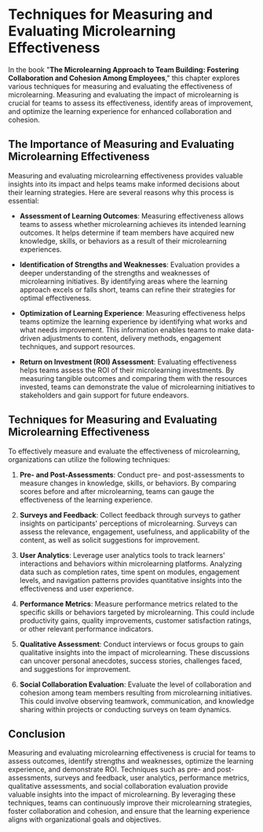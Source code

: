 Techniques for Measuring and Evaluating Microlearning Effectiveness
============================================================================

In the book "**The Microlearning Approach to Team Building: Fostering Collaboration and Cohesion Among Employees**," this chapter explores various techniques for measuring and evaluating the effectiveness of microlearning. Measuring and evaluating the impact of microlearning is crucial for teams to assess its effectiveness, identify areas of improvement, and optimize the learning experience for enhanced collaboration and cohesion.

The Importance of Measuring and Evaluating Microlearning Effectiveness
----------------------------------------------------------------------

Measuring and evaluating microlearning effectiveness provides valuable insights into its impact and helps teams make informed decisions about their learning strategies. Here are several reasons why this process is essential:

* **Assessment of Learning Outcomes**: Measuring effectiveness allows teams to assess whether microlearning achieves its intended learning outcomes. It helps determine if team members have acquired new knowledge, skills, or behaviors as a result of their microlearning experiences.

* **Identification of Strengths and Weaknesses**: Evaluation provides a deeper understanding of the strengths and weaknesses of microlearning initiatives. By identifying areas where the learning approach excels or falls short, teams can refine their strategies for optimal effectiveness.

* **Optimization of Learning Experience**: Measuring effectiveness helps teams optimize the learning experience by identifying what works and what needs improvement. This information enables teams to make data-driven adjustments to content, delivery methods, engagement techniques, and support resources.

* **Return on Investment (ROI) Assessment**: Evaluating effectiveness helps teams assess the ROI of their microlearning investments. By measuring tangible outcomes and comparing them with the resources invested, teams can demonstrate the value of microlearning initiatives to stakeholders and gain support for future endeavors.

Techniques for Measuring and Evaluating Microlearning Effectiveness
-------------------------------------------------------------------

To effectively measure and evaluate the effectiveness of microlearning, organizations can utilize the following techniques:

1. **Pre- and Post-Assessments**: Conduct pre- and post-assessments to measure changes in knowledge, skills, or behaviors. By comparing scores before and after microlearning, teams can gauge the effectiveness of the learning experience.

2. **Surveys and Feedback**: Collect feedback through surveys to gather insights on participants' perceptions of microlearning. Surveys can assess the relevance, engagement, usefulness, and applicability of the content, as well as solicit suggestions for improvement.

3. **User Analytics**: Leverage user analytics tools to track learners' interactions and behaviors within microlearning platforms. Analyzing data such as completion rates, time spent on modules, engagement levels, and navigation patterns provides quantitative insights into the effectiveness and user experience.

4. **Performance Metrics**: Measure performance metrics related to the specific skills or behaviors targeted by microlearning. This could include productivity gains, quality improvements, customer satisfaction ratings, or other relevant performance indicators.

5. **Qualitative Assessment**: Conduct interviews or focus groups to gain qualitative insights into the impact of microlearning. These discussions can uncover personal anecdotes, success stories, challenges faced, and suggestions for improvement.

6. **Social Collaboration Evaluation**: Evaluate the level of collaboration and cohesion among team members resulting from microlearning initiatives. This could involve observing teamwork, communication, and knowledge sharing within projects or conducting surveys on team dynamics.

Conclusion
----------

Measuring and evaluating microlearning effectiveness is crucial for teams to assess outcomes, identify strengths and weaknesses, optimize the learning experience, and demonstrate ROI. Techniques such as pre- and post-assessments, surveys and feedback, user analytics, performance metrics, qualitative assessments, and social collaboration evaluation provide valuable insights into the impact of microlearning. By leveraging these techniques, teams can continuously improve their microlearning strategies, foster collaboration and cohesion, and ensure that the learning experience aligns with organizational goals and objectives.
